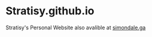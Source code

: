 # Stratisy.github.io
Stratisy's Personal Website also avalible at [simondale.ga](https://simondale.ga)
